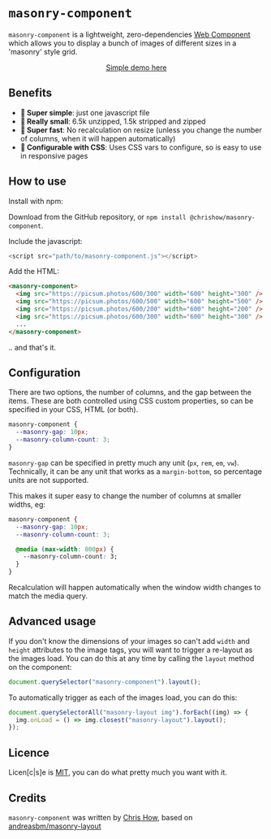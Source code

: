# `masonry-component`

`masonry-component` is a lightweight, zero-dependencies [Web Component](https://developer.mozilla.org/en-US/docs/Web/API/Web_components) which allows you to display a bunch of images of different sizes in a 'masonry' style grid.

<p align="center"><a href='https://htmlpreview.github.io/?https://raw.githubusercontent.com/chrishow/masonry-component/main/index.html' target=_blank'>Simple demo here</a></p>

## Benefits

- **👼 Super simple**: just one javascript file
- **🤏 Really small**: 6.5k unzipped, 1.5k stripped and zipped
- **🏃 Super fast**: No recalculation on resize (unless you change the number of columns, when it will happen automatically)
- **🔧 Configurable with CSS**: Uses CSS vars to configure, so is easy to use in responsive pages

## How to use

Install with npm: 

Download from the GitHub repository, or `npm install @chrishow/masonry-component`.

Include the javascript:

```javascript
<script src="path/to/masonry-component.js"></script>
```

Add the HTML:

```html
<masonry-component>
  <img src="https://picsum.photos/600/300" width="600" height="300" />
  <img src="https://picsum.photos/600/500" width="600" height="500" />
  <img src="https://picsum.photos/600/200" width="600" height="200" />
  <img src="https://picsum.photos/600/300" width="600" height="300" />
  ...
</masonry-component>
```

.. and that's it.

## Configuration

There are two options, the number of columns, and the gap between the items. These are both controlled using CSS custom properties, so can be specified in your CSS, HTML (or both).

```css
masonry-component {
  --masonry-gap: 10px;
  --masonry-column-count: 3;
}
```

`masonry-gap` can be specified in pretty much any unit (`px`, `rem`, `em`, `vw`). Technically, it can be any unit that works as a `margin-bottom`, so percentage units are not supported.

This makes it super easy to change the number of columns at smaller widths, eg:

```css
masonry-component {
  --masonry-gap: 10px;
  --masonry-column-count: 3;

  @media (max-width: 800px) {
    --masonry-column-count: 3;
  }
}
```

Recalculation will happen automatically when the window width changes to match the media query.

## Advanced usage

If you don't know the dimensions of your images so can't add `width` and `height` attributes to the image tags, you will want to trigger a re-layout as the images load. You can do this at any time by calling the `layout` method on the component:

```javascript
document.querySelector("masonry-component").layout();
```

To automatically trigger as each of the images load, you can do this:

```javascript
document.querySelectorAll("masonry-layout img").forEach((img) => {
  img.onLoad = () => img.closest("masonry-layout").layout();
});
```

## Licence

Licen[c|s]e is [MIT](https://opensource.org/license/mit/), you can do what pretty much you want with it.

## Credits

`masonry-component` was written by [Chris How](https://github.com/chrishow/), based on [andreasbm/masonry-layout](https://github.com/andreasbm/masonry-layout)
